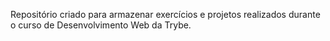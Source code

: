 Repositório criado para armazenar exercícios e projetos realizados durante o curso de Desenvolvimento Web da Trybe.
